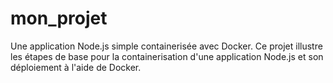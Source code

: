 # mon_projet
Une application Node.js simple containerisée avec Docker. Ce projet illustre les étapes de base pour la containerisation d'une application Node.js et son déploiement à l'aide de Docker.
